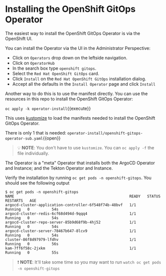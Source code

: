 # Installing the OpenShift GitOps Operator

The easiest way to install the OpenShift GitOps Operator is via the
OpenShift UI.

You can install the Operator via the UI in the Administrator Perspective:

* Click on `Operators` drop down on the leftside navigation.
* Click on `OperatorHub`
* In the search box type `openshift gitops`.
* Select the `Red Hat OpenShift GitOps` card.
* Click `Install` on the `Red Hat OpenShift GitOps` installation dialog.
* Accept all the defaults in the `Install Operator` page and click `Install`

Another way to do this is to use the manifest directly. You can use the
resources in this repo to install the OpenShift GitOps Operator:

`oc apply -k operator-install`{{execute}}


This uses [kustomize](https://kustomize.io/) to load the manifests needed to install the OpenShift GitOps Operator. 

There is only 1 that is needed: `operator-install/openshift-gitops-operator-sub.yaml`{{open}}

> :bulb: **NOTE**: You don't have to use `kustomize`. You can `oc apply -f` the file individually.

The Operator is a "meta" Operator that installs both the ArgoCD Operator
and Instance; and the Tekton Operator and Instance.

Verify the installation by running `oc get pods -n openshift-gitops`. You should see the following output

```shell
$ oc get pods -n openshift-gitops
NAME                                                    READY   STATUS    RESTARTS   AGE
argocd-cluster-application-controller-6f548f74b-48bvf   1/1     Running   0          54s
argocd-cluster-redis-6cf68d494d-9qqq4                   1/1     Running   0          54s
argocd-cluster-repo-server-85b9d68f9b-4hj52             1/1     Running   0          54s
argocd-cluster-server-78467b647-8lcv9                   1/1     Running   0          54s
cluster-86f8d97979-lfdhv                                1/1     Running   0          56s
kam-7ff6f58c-2jxkm                                      1/1     Running   0          55s
```

> :heavy_exclamation_mark: **NOTE**: It'll take some time so you may want to run `watch oc get pods -n openshift-gitops`

